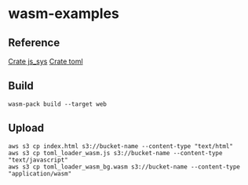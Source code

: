 # wasm-examples

## Reference
[Crate js_sys](https://rustwasm.github.io/wasm-bindgen/api/js_sys/index.html)
[Crate toml](https://docs.rs/toml/latest/toml/)

## Build
```
wasm-pack build --target web
```

## Upload
```
aws s3 cp index.html s3://bucket-name --content-type "text/html"
aws s3 cp toml_loader_wasm.js s3://bucket-name --content-type "text/javascript"
aws s3 cp toml_loader_wasm_bg.wasm s3://bucket-name --content-type "application/wasm"
```
